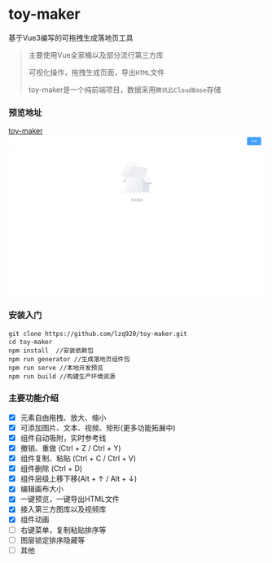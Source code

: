 # toy-maker

基于Vue3编写的可拖拽生成落地页工具
> 主要使用Vue全家桶以及部分流行第三方库
>
> 可视化操作，拖拽生成页面，导出```HTML```文件
> 
> toy-maker是一个纯前端项目，数据采用```腾讯云CloudBase```存储


### 预览地址

[toy-maker](https://toy-maker.vercel.app/)
![img_1.png](preview.png)
### 安装入门

```
git clone https://github.com/lzq920/toy-maker.git
cd toy-maker
npm install  //安装依赖包
npm run generator //生成落地页组件包
npm run serve //本地开发预览
npm run build //构建生产环境资源
```

### 主要功能介绍

- [x] 元素自由拖拽、放大、缩小
- [x] 可添加图片、文本、视频、矩形(更多功能拓展中)
- [x] 组件自动吸附，实时参考线
- [x] 撤销、重做 (Ctrl + Z / Ctrl + Y)
- [x] 组件复制、粘贴 (Ctrl + C / Ctrl + V)
- [x] 组件删除 (Ctrl + D)
- [x] 组件层级上移下移(Alt + ↑ / Alt + ↓)
- [x] 编辑画布大小
- [x] 一键预览，一键导出HTML文件
- [x] 接入第三方图库以及视频库
- [x] 组件动画
- [ ] 右键菜单，复制粘贴排序等
- [ ] 图层锁定排序隐藏等
- [ ] 其他
